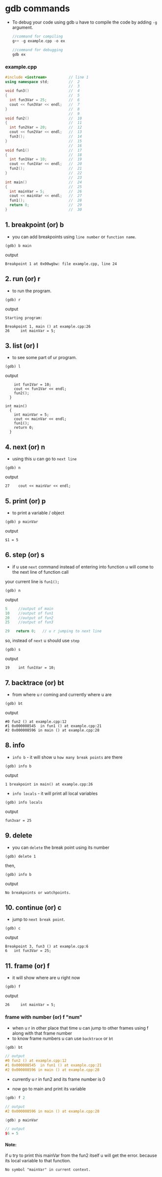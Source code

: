 # gdb commands

- To debug your code using gdb u have to compile the code by adding `-g` argument.
  
  ```c++
  //command for compiling
  g++ -g example.cpp -o ex
  ``` 

  ```c++
  //command for debugging
  gdb ex
  ``` 

### example.cpp
  ```c++ 
  #include <iostream>          // line 1
  using namespace std;         //  2
                               //  3
void fun3()                  //  4
  {                            //  5
    int fun3Var = 25;          //  6
    cout << fun3Var << endl;   //  7
  }                            //  8
                               //  9
void fun2()                  //  10
  {                            //  11
    int fun2Var = 20;          //  12
    cout << fun2Var << endl;   //  13
    fun3();                    //  14
  }                            //  15
                               //  16
void fun1()                  //  17
  {                            //  18
    int fun1Var = 10;          //  19
    cout << fun1Var << endl;   //  20
    fun2();                    //  21
  }                            //  22
                               //  23
int main()                   //  24
  {                            //  25
    int mainVar = 5;           //  26
    cout << mainVar << endl;   //  27
    fun1();                    //  28
    return 0;                  //  29
  }                            //  30
  ```

## 1. breakpoint (or) b  
- you can add breakpoints using `line number` or `function name`.

```
(gdb) b main
```  
output

```
Breakpoint 1 at 0x00wgbw: file example.cpp, line 24
```

## 2. run (or) r
- to run the program. 

```
(gdb) r
```  
output

```
Starting program:

Breakpoint 1, main () at example.cpp:26
26     int mainVar = 5;
```

## 3. list (or) l
- to see some part of ur program.

```
(gdb) l
```  
output

```
    int fun1Var = 10;          
    cout << fun1Var << endl;   
    fun2();                    
  }                           
                               
int main()                   
  {                            
    int mainVar = 5;           
    cout << mainVar << endl;   
    fun1();                    
    return 0;                  
  } 
```

## 4. next (or) n
- using this u can go to `next line`

```
(gdb) n
```  
output

```
27    cout << mainVar << endl;
```

## 5. print (or) p
- to print a variable / object

```
(gdb) p mainVar
```  
output

```
$1 = 5
```

## 6. step (or) s
- if u use `next` command instead of entering into function u will come to the next line of function call

your current line is 
`fun1();`                    

```
(gdb) n
```  
output

```c++
5     //output of main
10    //output of fun1
20    //output of fun2
25    //output of fun3

29   return 0;   // u r jumping to next line 
```

so, instead of `next` u should use `step`

```
(gdb) s
```  
output

```
19    int fun1Var = 10;
```

## 7. backtrace (or) bt
- from where u r coming and currently where u are

```
(gdb) bt
```  
output

```
#0 fun2 () at example.cpp:12
#1 0x000008545  in fun1 () at example.cpp:21
#2 0x000008596 in main () at example.cpp:28
```

## 8. info 
- `info b` -  it will show u `how many break points` are there

```
(gdb) info b
```  
output

```
1 breakpoint in main() at example.cpp:26 
```

- `info locals` -  it will print all local variables

```
(gdb) info locals
```  
output

```
fun3var = 25
```

## 9. delete 
- you can `delete` the break point using its number

```
(gdb) delete 1
```  
then,

```
(gdb) info b
```  
output

```
No breakpoints or watchpoints.
```

## 10. continue (or) c 
- jump to `next break point`.

```
(gdb) c
```  
output

```
Breakpoint 3, fun3 () at example.cpp:6
6   int fun3Var = 25; 
```

## 11. frame (or) f
- it will show where are u right now
  
```
(gdb) f
```    
output

```
26     int mainVar = 5;
```

### frame with number (or) f "num"
- when u r in other place that time u can jump to other frames using f along with that frame number 
- to know frame numbers u can use `backtrace` or `bt` 

```c++
(gdb) bt

// output
#0 fun2 () at example.cpp:12
#1 0x000008545  in fun1 () at example.cpp:21
#2 0x000008596 in main () at example.cpp:28
```
- currently u r in fun2 and its frame number is 0
  
- now go to main and print its variable

```c++
(gdb) f 2

// output
#2 0x000008596 in main () at example.cpp:28

(gdb) p mainVar

// output
$6 = 5
```

#### Note:
 if  u try to print this mainVar from the fun2 itself u will get the error. because its local variable to that function. 

 ```
 No symbol "mainVar" in current context. 
 ```
